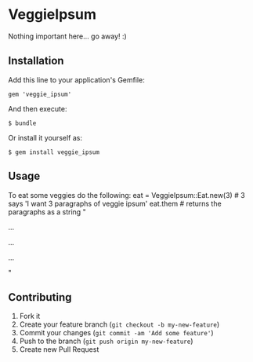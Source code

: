 # VeggieIpsum

Nothing important here... go away!  :)


## Installation

Add this line to your application's Gemfile:

    gem 'veggie_ipsum'

And then execute:

    $ bundle

Or install it yourself as:

    $ gem install veggie_ipsum

## Usage

To eat some veggies do the following:
    eat = VeggieIpsum::Eat.new(3) # 3 says 'I want 3 paragraphs of veggie ipsum'
    eat.them # returns the paragraphs as a string "<p>...</p><p>...</p><p>...</p>"

## Contributing

1. Fork it
2. Create your feature branch (`git checkout -b my-new-feature`)
3. Commit your changes (`git commit -am 'Add some feature'`)
4. Push to the branch (`git push origin my-new-feature`)
5. Create new Pull Request
